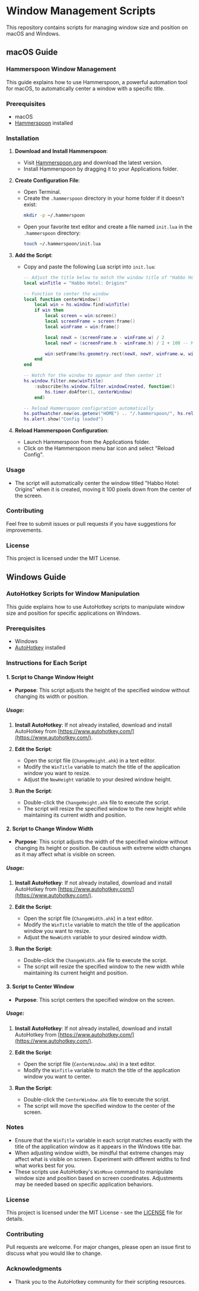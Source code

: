# Window Management Scripts

This repository contains scripts for managing window size and position on macOS and Windows.

## macOS Guide

### Hammerspoon Window Management

This guide explains how to use Hammerspoon, a powerful automation tool for macOS, to automatically center a window with a specific title.

### Prerequisites

- macOS
- [Hammerspoon](https://www.hammerspoon.org/) installed

### Installation

1. **Download and Install Hammerspoon**:
   - Visit [Hammerspoon.org](https://www.hammerspoon.org/) and download the latest version.
   - Install Hammerspoon by dragging it to your Applications folder.

2. **Create Configuration File**:
   - Open Terminal.
   - Create the `.hammerspoon` directory in your home folder if it doesn't exist:
     ```sh
     mkdir -p ~/.hammerspoon
     ```
   - Open your favorite text editor and create a file named `init.lua` in the `.hammerspoon` directory:
     ```sh
     touch ~/.hammerspoon/init.lua
     ```

3. **Add the Script**:
   - Copy and paste the following Lua script into `init.lua`:
     ```lua
     -- Adjust the title below to match the window title of "Habbo Hotel: Origins"
     local winTitle = "Habbo Hotel: Origins"

     -- Function to center the window
     local function centerWindow()
         local win = hs.window.find(winTitle)
         if win then
             local screen = win:screen()
             local screenFrame = screen:frame()
             local winFrame = win:frame()

             local newX = (screenFrame.w - winFrame.w) / 2
             local newY = (screenFrame.h - winFrame.h) / 2 + 100 -- Move down by 100 pixels to center lower

             win:setFrame(hs.geometry.rect(newX, newY, winFrame.w, winFrame.h))
         end
     end

     -- Watch for the window to appear and then center it
     hs.window.filter.new(winTitle)
         :subscribe(hs.window.filter.windowCreated, function()
             hs.timer.doAfter(1, centerWindow)
         end)

     -- Reload Hammerspoon configuration automatically
     hs.pathwatcher.new(os.getenv("HOME") .. "/.hammerspoon/", hs.reload):start()
     hs.alert.show("Config loaded")
     ```

4. **Reload Hammerspoon Configuration**:
   - Launch Hammerspoon from the Applications folder.
   - Click on the Hammerspoon menu bar icon and select "Reload Config".

### Usage

- The script will automatically center the window titled "Habbo Hotel: Origins" when it is created, moving it 100 pixels down from the center of the screen.

### Contributing

Feel free to submit issues or pull requests if you have suggestions for improvements.

### License

This project is licensed under the MIT License.

## Windows Guide

### AutoHotkey Scripts for Window Manipulation

This guide explains how to use AutoHotkey scripts to manipulate window size and position for specific applications on Windows.

### Prerequisites

- Windows
- [AutoHotkey](https://www.autohotkey.com/) installed

### Instructions for Each Script

#### 1. Script to Change Window Height

- **Purpose**: This script adjusts the height of the specified window without changing its width or position.

##### Usage:

1. **Install AutoHotkey**: If not already installed, download and install AutoHotkey from [https://www.autohotkey.com/](https://www.autohotkey.com/).

2. **Edit the Script**:
   - Open the script file (`ChangeHeight.ahk`) in a text editor.
   - Modify the `WinTitle` variable to match the title of the application window you want to resize.
   - Adjust the `NewHeight` variable to your desired window height.

3. **Run the Script**:
   - Double-click the `ChangeHeight.ahk` file to execute the script.
   - The script will resize the specified window to the new height while maintaining its current width and position.

#### 2. Script to Change Window Width

- **Purpose**: This script adjusts the width of the specified window without changing its height or position. Be cautious with extreme width changes as it may affect what is visible on screen.

##### Usage:

1. **Install AutoHotkey**: If not already installed, download and install AutoHotkey from [https://www.autohotkey.com/](https://www.autohotkey.com/).

2. **Edit the Script**:
   - Open the script file (`ChangeWidth.ahk`) in a text editor.
   - Modify the `WinTitle` variable to match the title of the application window you want to resize.
   - Adjust the `NewWidth` variable to your desired window width.

3. **Run the Script**:
   - Double-click the `ChangeWidth.ahk` file to execute the script.
   - The script will resize the specified window to the new width while maintaining its current height and position.

#### 3. Script to Center Window

- **Purpose**: This script centers the specified window on the screen.

##### Usage:

1. **Install AutoHotkey**: If not already installed, download and install AutoHotkey from [https://www.autohotkey.com/](https://www.autohotkey.com/).

2. **Edit the Script**:
   - Open the script file (`CenterWindow.ahk`) in a text editor.
   - Modify the `WinTitle` variable to match the title of the application window you want to center.

3. **Run the Script**:
   - Double-click the `CenterWindow.ahk` file to execute the script.
   - The script will move the specified window to the center of the screen.

### Notes

- Ensure that the `WinTitle` variable in each script matches exactly with the title of the application window as it appears in the Windows title bar.
- When adjusting window width, be mindful that extreme changes may affect what is visible on screen. Experiment with different widths to find what works best for you.
- These scripts use AutoHotkey's `WinMove` command to manipulate window size and position based on screen coordinates. Adjustments may be needed based on specific application behaviors.

### License

This project is licensed under the MIT License - see the [LICENSE](LICENSE) file for details.

### Contributing

Pull requests are welcome. For major changes, please open an issue first to discuss what you would like to change.

### Acknowledgments

- Thank you to the AutoHotkey community for their scripting resources.
